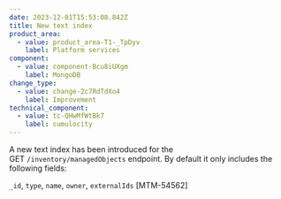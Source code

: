```yaml
---
date: 2023-12-01T15:53:08.842Z
title: New text index
product_area:
  - value: product_area-T1-_TpDyv
    label: Platform services
component:
  - value: component-Bcu8iUXgm
    label: MongoDB
change_type:
  - value: change-2c7RdTdXo4
    label: Improvement
technical_component:
  - value: tc-QHwMfWtBk7
    label: cumulocity
---
```

A new text index has been introduced for the GET `/inventory/managedObjects` endpoint. By default it only includes the following fields:

`_id`, `type`, `name`, `owner`, `externalIds` \[MTM-54562]
